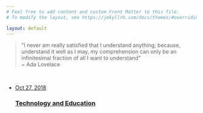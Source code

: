 ```yaml
---
# Feel free to add content and custom Front Matter to this file.
# To modify the layout, see https://jekyllrb.com/docs/themes/#overriding-theme-defaults

layout: default
---
```

<div>
<div class="quote">
  <blockquote>"I never am really satisfied that I understand anything; because, understand it well as I may, my comprehension can only be an infinitesimal fraction of all I want to understand"<br>~ Ada Lovelace</blockquote>
</div>
<br>
  <ul class="post-list">
  <a class="post-link" href="{{ site.baseurl }}{% post_url 2018-10-27-techeducation %}">
  <li class="card"><span class="post-meta">Oct 27, 2018</span>
    <h3 class="card-link">Technology and Education</h3>
      </li>
    </a>
  </ul>
  </div>
